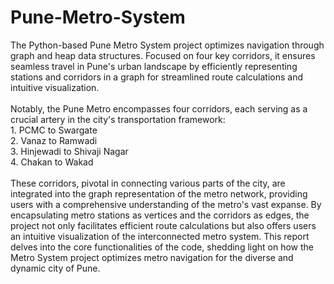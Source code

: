 # Pune-Metro-System
The Python-based Pune Metro System project optimizes navigation through graph and heap data structures. Focused on four key corridors, it ensures seamless travel in Pune's urban landscape by efficiently representing stations and corridors in a graph for streamlined route calculations and intuitive visualization.
<br>
<br>
Notably, the Pune Metro encompasses four corridors, each serving as a crucial artery in the city's transportation framework:
<br>1.	PCMC to Swargate
<br>
2.	Vanaz to Ramwadi
<br>
3.	Hinjewadi to Shivaji Nagar
<br>
4.	Chakan to Wakad
<br>
<br>
These corridors, pivotal in connecting various parts of the city, are integrated into the graph representation of the metro network, providing users with a comprehensive understanding of the metro's vast expanse. By encapsulating metro stations as vertices and the corridors as edges, the project not only facilitates efficient route calculations but also offers users an intuitive visualization of the interconnected metro system. This report delves into the core functionalities of the code, shedding light on how the Metro System project optimizes metro navigation for the diverse and dynamic city of Pune.

